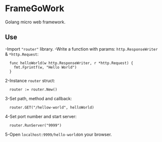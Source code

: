 # FrameGoWork
Golang micro web framework.


## Use
-Import ```"router"``` library.
-Write a function with params: ```http.ResponseWriter``` & ```*http.Request```:
``` 
  func helloWorld(w http.ResponseWriter, r *http.Request) {
    fmt.Fprintf(w, "Hello World")
  } 
```
2-Instance ```router``` struct:
```
  router := router.New()
```
3-Set path, method and callback:
```
  router.GET("/hellow-world", helloWorld)
```
4-Set port number and start server:
```
  router.RunServer("9999")
```
5-Open ```localhost:9999/hello-world```on your browser.
